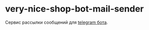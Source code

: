 # very-nice-shop-bot-mail-sender

Сервис рассылки сообщений для [telegram бота](https://github.com/cantansweratthemoment/very-nice-shop-bot).
